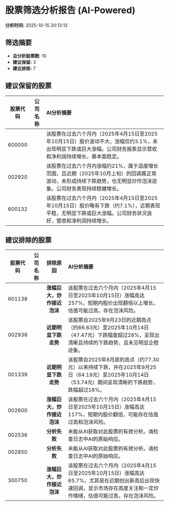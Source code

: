 # 股票筛选分析报告 (AI-Powered)

**分析时间:** 2025-10-15 20:13:12

## 筛选摘要

- **总分析股票数:** 10
- **建议保留:** 3
- **建议排除:** 7

## 建议保留的股票

| 股票代码 | 公司名称 | AI分析摘要 |
|:---:|:---:|:---|
| 600050 |  | 该股票在过去六个月内（2025年4月15日至2025年10月15日）股价波动不大，涨幅仅约3.1%，未出现明显下跌或巨大涨幅。公司财务报表显示营收和净利润持续增长，基本面稳定。 |
| 002920 |  | 该股票在过去六个月内涨幅约21%，属于适度增长范围，且近期（2025年10月上旬）的回调属正常波动，未形成持续下跌趋势，也无明显炒作泡沫迹象。公司财务表现持续稳健增长。 |
| 600132 |  | 该股票在过去六个月内（2025年4月15日至2025年10月15日）股价略有下跌（约7.1%），近期表现平稳，无明显下跌或巨大涨幅。公司财务状况良好，营收和净利润持续增长。 |

## 建议排除的股票

| 股票代码 | 公司名称 | 排除原因 | AI分析摘要 |
|:---:|:---:|:---:|:---|
| 601138 |  | **涨幅巨大，炒作接近泡沫** | 该股票在过去六个月内（2025年4月15日至2025年10月15日）涨幅高达257%，短期内股价出现翻倍以上增长，估值可能过高，存在泡沫风险。 |
| 002938 |  | **近期明显下跌走势** | 该股票自2025年9月23日的近期高点（约66.63元）至2025年10月14日（47.47元）下跌幅度超过28%，呈现出清晰且持续的下跌趋势，且未见明显企稳迹象。 |
| 001339 |  | **近期明显下跌走势** | 该股票自2025年8月底的高点（约77.30元）以来持续下跌，并在2025年9月25日（64.19元）至2025年10月14日（53.74元）期间呈现清晰的下跌趋势，跌幅超过16%。 |
| 002600 |  | **涨幅巨大，炒作接近泡沫** | 该股票在过去六个月内（2025年4月15日至2025年10月15日）涨幅高达117%，短期内股价翻倍，可能存在估值过高和泡沫风险。 |
| 002536 |  | **分析失败** | 未能从AI获取对此股票的有效分析。请检查日志中AI的原始响应。 |
| 002850 |  | **分析失败** | 未能从AI获取对此股票的有效分析。请检查日志中AI的原始响应。 |
| 300750 |  | **涨幅巨大，炒作接近泡沫** | 该股票在过去六个月内（2025年4月15日至2025年10月15日）涨幅高达65.7%，尤其是在近期创出新高后出现快速回调，显示市场存在高度关注和一定炒作情绪，估值可能过高，存在泡沫风险。 |
